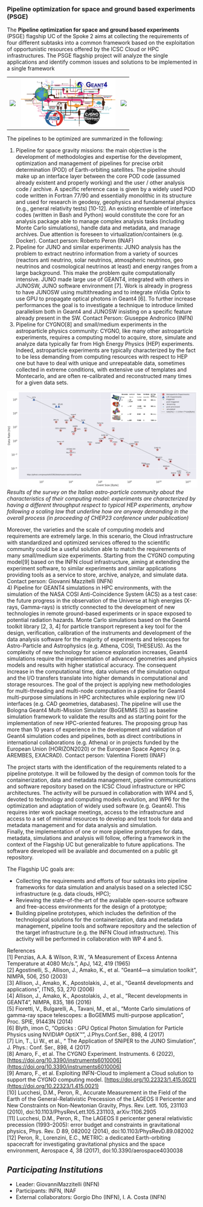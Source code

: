 ### Pipeline optimization for space and ground based experiments (PSGE)

The **Pipeline optimization for space and ground based experiments** (PSGE) flagship UC of the Spoke 2 aims at collecting the requirements of four different subtasks into a common framework based on the exploitation of opportunistic resources offered by the ICSC Cloud or HPC infrastructures. The PSGE flagship project will analyze the single applications and identify common issues and solutions to be implemented in a single framework


<table align="center">
  <tr>
    <th border-style: none;><img src="http://www.inaf.it/it/sedi/sede-centrale-nuova/presidenza/ufficio-relazioni-con-il-pubblico-e-la-stampa/logo-inaf-file/inaf-vettoriale-bianco-trasp.png" width="250"></th>
    <th border-style: none;><img src="assets/PSGE.png" width="250"></th>
    <th border-style: none;><img src="https://home.infn.it/images/news/LOGO_INFN_NEWS_sito.jpg" width="250" ></th>
  </tr>
</table>

The pipelines to be optimized are summarized in the following: 

1) Pipeline for space gravity missions: the main objective is the development of methodologies and expertise for the development, optimization and management of pipelines for precise orbit determination (POD) of Earth-orbiting satellites. The pipeline should make up an interface layer between the core POD code (assumed already existent and properly working) and the user / other analysis code / archive. A specific reference case is given by a widely used POD code written in Fortran 77/90 and essentially monolithic in its structure and used for research in geodesy, geophysics and fundamental physics (e.g., general relativity tests) \[10-12\]. An existing ensemble of interface codes (written in Bash and Python) would constitute the core for an analysis package able to manage complex analysis tasks (including Monte Carlo simulations), handle data and metadata, and manage archives. Due attention is foreseen to virtualization/containers (e.g. Docker). Contact person: Roberto Peron (INAF)  
2) Pipeline for JUNO and similar experiments: JUNO analysis has the problem to extract neutrino information from a variety of sources (reactors anti neutrino, solar neutrinos, atmospheric neutrinos, geo neutrinos and cosmological neutrinos at least) and energy ranges from a large background. This make the problem quite computationally intensive. JUNO made large use of GEANT4, integrated with others in JUNOSW, JUNO software environment \[7\]. Work is already in progress to have JUNOSW using multithreading and to integrate nVidia Optix to use GPU to propagate optical photons in Geant4 \[6\]. To further increase performances the goal is to investigate a technique to introduce limited parallelism both in Geant4 and JUNOSW insisting on a specific feature already present in the SW. Contact Person: Giuseppe Andronico (INFN)  
3) Pipeline for CYGNO\[8\] and small/medium experiments in the astroparticle physics community: CYGNO, like many other astroparticle experiments, requires a computing model to acquire, store, simulate and analyze data typically far from High Energy Physics (HEP) experiments. Indeed, astroparticle experiments are typically characterized by the fact to be less demanding from computing resources with respect to HEP one but have to deal with unique and unrepeatable data, sometimes collected in extreme conditions, with extensive use of templates and Montecarlo, and are often re-calibrated and reconstructed many times for a given data sets.   


![logo](assets/ratevssize2.png) 
   *Results of the survey on the Italian astro-particle community about the characteristics of their computing model: experiments are characterized by having a different throughput respect to typical HEP experiments, anyhow following a scaling law that underline how are anyway demanding in the overall process (in proceeding of CHEP23 conference under publication)*  

   Moreover, the varieties and the scale of computing models and requirements are extremely large. In this scenario, the Cloud infrastructure with standardized and optimized services offered to the scientific community could be a useful solution able to match the requirements of many small/medium size experiments. Starting from the  CYGNO computing model\[9\] based on the INFN cloud infrastructure, aiming at extending the experiment software, to similar experiments  and similar applications providing tools as a service to store, archive, analyze, and simulate data.  
   Contact person: Giovanni Mazzitelli (INFN)  
4) Pipeline for GEANT4 simulations in HPC environments, with the simulation of the NASA COSI Anti-Coincidence System (ACS) as a test case: the future progress in the observation of the Universe at high energies (X-rays, Gamma-rays) is strictly connected to the development of new technologies in remote ground-based experiments or in space exposed to potential radiation hazards. Monte Carlo simulations based on the Geant4 toolkit library \[2, 3, 4\] for particle transport represent a key tool for the design, verification, calibration of the instruments and development of the data analysis software for the majority of experiments and telescopes for Astro-Particle and Astrophysics (e.g. Athena, COSI, THESEUS). As the complexity of new technology for science exploration increases, Geant4 simulations require the implementation of advanced geometries and physics models and results with higher statistical accuracy. The consequent increase in the computational time, data volumes of the simulation output and the I/O transfers translate into higher demands in computational and storage resources. The goal of the project is applying new methodologies for multi-threading and multi-node computation in a pipeline for Geant4 multi-purpose simulations in HPC architectures while exploring new I/O interfaces (e.g. CAD geometries, databases). The pipeline will use the Bologna Geant4 Multi-Mission Simulator (BoGEMMS \[5\]) as baseline simulation framework to validate the results and as starting point for the implementation of new HPC-oriented features. The proposing group has more than 10 years of experience in the development and validation of Geant4 simulation codes and pipelines, both as direct contributions in international collaborations (e.g. Athena)  or in projects funded by the European Union (HORIZON2020) or the European Space Agency (e.g. AREMBES, EXACRAD). Contact person: Valentina Fioretti (INAF)

The project starts with the identification of the requirements related to a pipeline prototype.  It will be  followed by the design of common tools for the containerization, data and metadata management, pipeline communications and software repository based on the ICSC Cloud infrastructure or HPC architectures. The activity will be pursued in collaboration with WP4 and 5, devoted to technology and computing models evolution, and WP6 for the optimization and adaptation of widely used software (e.g. Geant4). This requires inter work package meetings, access to the infrastructure and access to a set of minimal resources to develop and test tools for data and metadata management and for data analysis and simulation.   
Finally, the implementation of one or more pipeline prototypes for data, metadata, simulations and analysis will follow, offering a framework in the context of the Flagship UC but generalizable to future applications. The software developed will be available and documented on a public git repository. 

The Flagship UC goals are:

* Collecting the requirements and efforts of four subtasks into pipeline frameworks for data simulation and analysis based on a selected ICSC infrastructure (e.g. data clouds, HPC);  
* Reviewing the state-of-the-art of the available open-source software and free-access environments for the design of a prototype;    
* Building pipeline prototypes, which includes the definition of the technological solutions for the containerization, data and metadata management, pipeline tools and software repository and the selection of the target infrastructure (e.g. the INFN Cloud infrastructure). This activity will be performed in collaboration with WP 4 and 5\.

References   
\[1\] Penzias, A.A. & Wilson, R.W., “A Measurement of Excess Antenna Temperature at 4080 Mc/s.”, ApJ, 142, 419 (1965)  
\[2\] Agostinelli, S., Allison, J., Amako, K., et al. “Geant4—a simulation toolkit”, NIMPA, 506, 250 (2003)   
\[3\] Allison, J., Amako, K., Apostolakis, J., et al., “Geant4 developments and applications”, ITNS, 53, 270 (2006)   
\[4\] Allison, J., Amako, K., Apostolakis, J., et al., “Recent developments in GEANT4”, NIMPA, 835, 186 (2016)   
\[5\] Fioretti, V., Bulgarelli, A., Tavani, M., et al., “Monte Carlo simulations of gamma-ray space telescopes: a BoGEMMS multi-purpose application”, Proc. SPIE, 91443N (2014)  
\[6\] Blyth, imon C, “Opticks : GPU Optical Photon Simulation for Particle Physics using NVIDIA® OptiX™”, J.Phys.Conf.Ser., 898, 4 (2017)  
\[7\] Lin, T., Li W., et al., “ The Application of SNiPER to the JUNO Simulation”, J. Phys.: Conf. Ser., 898, 4 (2017)  
\[8\] Amaro, F., et al. The CYGNO Experiment. Instruments. 6 (2022), [https://doi.org/10.3390/instruments6010006](https://doi.org/10.3390/instruments6010006)  
\[9\] Amaro, F., et al. Exploiting INFN-Cloud to implement a Cloud solution to support the CYGNO computing model. [https://doi.org/10.22323/1.415.0021](https://doi.org/10.22323/1.415.0021)  
\[10\] Lucchesi, D.M., Peron, R., Accurate Measurement in the Field of the Earth of the General-Relativistic Precession of the LAGEOS II Pericenter and New Constraints on Non-Newtonian Gravity, Phys. Rev. Lett. 105, 231103 (2010), doi:10.1103/PhysRevLett.105.231103, arXiv:1106.2905  
\[11\] Lucchesi, D.M., Peron, R., The LAGEOS II pericenter general relativistic precession (1993–2005): error budget and constraints in gravitational physics, Phys. Rev. D 89, 082002 (2014), doi:10.1103/PhysRevD.89.082002  
\[12\] Peron, R., Lorenzini, E.C., METRIC: a dedicated Earth-orbiting spacecraft for investigating gravitational physics and the space environment, Aerospace 4, 38 (2017), doi:10.3390/aerospace4030038

## *Participating Institutions* 

* Leader: GiovanniMazzitelli (INFN)  
* Participants:     INFN, INAF   
* External collaborators: Gorgio Dho (INFN), I. A. Costa (INFN)  
